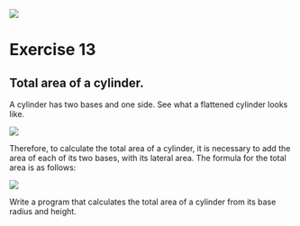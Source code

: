 ![](https://i.imgur.com/xG74tOh.png)

# Exercise 13

## Total area of a cylinder.

A cylinder has two bases and one side. See what a flattened cylinder looks like.

![](https://www.preparaenem.com/upload/conteudo/images/planificacao1.jpg)

Therefore, to calculate the total area of a cylinder, it is necessary to add the area of each of its two bases, with its lateral area. The formula for the total area is as follows:

![](https://i.pinimg.com/originals/e9/92/11/e99211510fc8314d54f4313bce868d5e.jpg)

Write a program that calculates the total area of a cylinder from its base radius and height.
